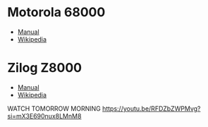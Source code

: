# Motorola 68000
- [Manual](https://www.nxp.com/docs/en/reference-manual/MC68000UM.pdf)
- [Wikipedia](https://en.wikipedia.org/wiki/Motorola_68000)

# Zilog Z8000
- [Manual](http://www.bitsavers.org/components/zilog/z8000/Z8000_CPU_Technical_Manual_Jan83.pdf)
- [Wikipedia](https://en.wikipedia.org/wiki/Zilog_Z8000)






WATCH TOMORROW MORNING https://youtu.be/RFDZbZWPMvg?si=mX3E690nux8LMnM8
